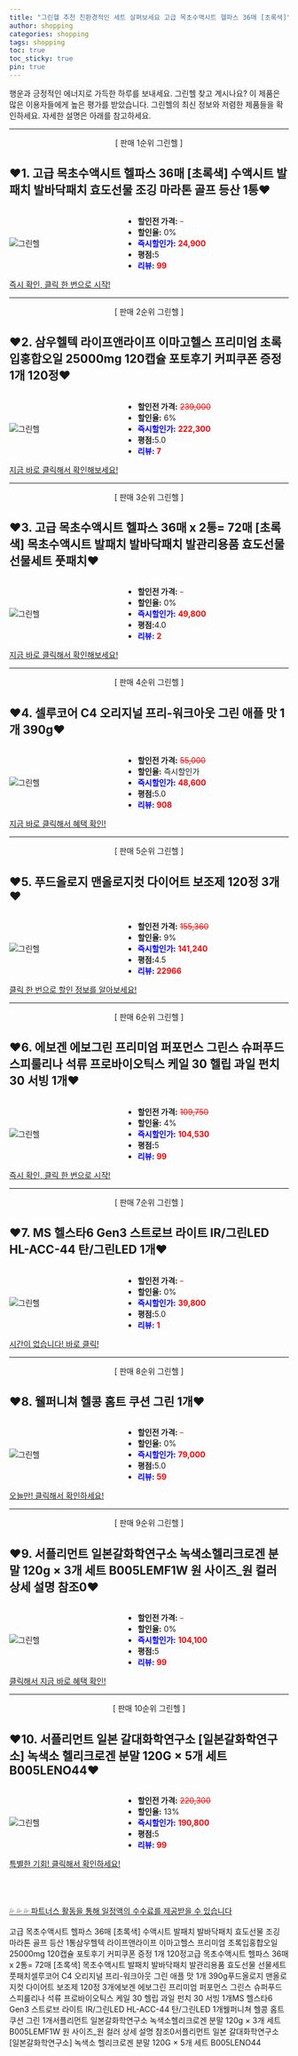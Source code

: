 ```yaml
---
title: "그린헬 추천 친환경적인 세트 살펴보세요 고급 목초수액시트 헬파스 36매 [초록색]"
author: shopping
categories: shopping
tags: shopping
toc: true
toc_sticky: true
pin: true
---
```

행운과 긍정적인 에너지로 가득한 하루를 보내세요. 그린헬 찾고 계시나요? 이 제품은 많은 이용자들에게 높은 평가를 받았습니다. 그린헬의 최신 정보와 저렴한 제품들을 확인하세요. 자세한 설명은 아래를 참고하세요.

---
<p class="toplist" style="margin: 0 auto; display: block; width: fit-content;">[ 판매 1순위 그린헬 ]</p>

<h2><strong>❤️1. 고급 목초수액시트 헬파스 36매 [초록색] 수액시트 발패치 발바닥패치 효도선물 조깅 마라톤 골프 등산 1통❤️</strong></h2>

<div style="display: flex; align-items: center;">
    <div style="flex: 0.4;">
        <img src="https://thumbnail10.coupangcdn.com/thumbnails/remote/230x230ex/image/vendor_inventory/images/2018/04/25/16/0/cb8650c6-9500-4ea0-8ec7-7f282b8a7324.jpg" alt="그린헬" style="max-width: 100%;">
    </div>
    <div style="flex: 0.6; margin-left: 10px;">
        <ul>
            <li><strong>할인전 가격:</strong> <del style="color: red;">-</del></li>
            <li><strong>할인율:</strong> 0%</li>
            <li><span style='color:blue'><strong>즉시할인가:</strong></span> <span style='color:red'><strong>24,900</strong></span></li>
            <li><strong>평점:</strong>5</li>
            <li><span style='color:blue'><strong>리뷰:</strong></span> <span style='color:red'><strong>99</strong></span></li>
        </ul>
    </div>
</div>
<div class="center">
    <a href="https://William4Davisa.github.io?lptag=AF9450613&subid=githubio&pageKey=86226173&traceid=V0-153&itemId=271805256&vendorItemId=3657809781" class="myButton">
        즉시 확인, 클릭 한 번으로 시작!
    </a>
</div>


---
<p class="toplist" style="margin: 0 auto; display: block; width: fit-content;">[ 판매 2순위 그린헬 ]</p>

<h2><strong>❤️2. 삼우헬텍 라이프앤라이프 이마고헬스 프리미엄 초록입홍합오일 25000mg 120캡슐 포토후기 커피쿠폰 증정 1개 120정❤️</strong></h2>

<div style="display: flex; align-items: center;">
    <div style="flex: 0.4;">
        <img src="https://thumbnail10.coupangcdn.com/thumbnails/remote/230x230ex/image/vendor_inventory/1362/777f5a18b33202c07e91cedb67970fd58262bda8f037f24f814ff4a2f355.jpg" alt="그린헬" style="max-width: 100%;">
    </div>
    <div style="flex: 0.6; margin-left: 10px;">
        <ul>
            <li><strong>할인전 가격:</strong> <del style="color: red;">239,000</del></li>
            <li><strong>할인율:</strong> 6%</li>
            <li><span style='color:blue'><strong>즉시할인가:</strong></span> <span style='color:red'><strong>222,300</strong></span></li>
            <li><strong>평점:</strong>5.0</li>
            <li><span style='color:blue'><strong>리뷰:</strong></span> <span style='color:red'><strong>7</strong></span></li>
        </ul>
    </div>
</div>
<div class="center">
    <a href="https://William4Davisa.github.io?lptag=AF9450613&subid=githubio&pageKey=8204006063&traceid=V0-153&itemId=14913277453&vendorItemId=88723672739" class="myButton">
        지금 바로 클릭해서 확인해보세요!
    </a>
</div>


---
<p class="toplist" style="margin: 0 auto; display: block; width: fit-content;">[ 판매 3순위 그린헬 ]</p>

<h2><strong>❤️3. 고급 목초수액시트 헬파스 36매 x 2통= 72매 [초록색] 목초수액시트 발패치 발바닥패치 발관리용품 효도선물 선물세트 풋패치❤️</strong></h2>

<div style="display: flex; align-items: center;">
    <div style="flex: 0.4;">
        <img src="https://thumbnail9.coupangcdn.com/thumbnails/remote/230x230ex/image/vendor_inventory/images/2017/08/18/21/5/8e560bbd-67f2-45fc-b5b5-1e5957e7bfa8.jpg" alt="그린헬" style="max-width: 100%;">
    </div>
    <div style="flex: 0.6; margin-left: 10px;">
        <ul>
            <li><strong>할인전 가격:</strong> <del style="color: red;">-</del></li>
            <li><strong>할인율:</strong> 0%</li>
            <li><span style='color:blue'><strong>즉시할인가:</strong></span> <span style='color:red'><strong>49,800</strong></span></li>
            <li><strong>평점:</strong>4.0</li>
            <li><span style='color:blue'><strong>리뷰:</strong></span> <span style='color:red'><strong>2</strong></span></li>
        </ul>
    </div>
</div>
<div class="center">
    <a href="https://William4Davisa.github.io?lptag=AF9450613&subid=githubio&pageKey=32121106&traceid=V0-153&itemId=121030580&vendorItemId=3245017128" class="myButton">
        지금 바로 클릭해서 확인해보세요!
    </a>
</div>


---
<p class="toplist" style="margin: 0 auto; display: block; width: fit-content;">[ 판매 4순위 그린헬 ]</p>

<h2><strong>❤️4. 셀루코어 C4 오리지널 프리-워크아웃 그린 애플 맛 1개 390g❤️</strong></h2>

<div style="display: flex; align-items: center;">
    <div style="flex: 0.4;">
        <img src="https://thumbnail9.coupangcdn.com/thumbnails/remote/230x230ex/image/vendor_inventory/aa10/5769182b0c715f848b1dcd3550d3e5410ceb4a418c807c4a488cc7b5f7c6.png" alt="그린헬" style="max-width: 100%;">
    </div>
    <div style="flex: 0.6; margin-left: 10px;">
        <ul>
            <li><strong>할인전 가격:</strong> <del style="color: red;">55,000</del></li>
            <li><strong>할인율:</strong> 즉시할인가</li>
            <li><span style='color:blue'><strong>즉시할인가:</strong></span> <span style='color:red'><strong>48,600</strong></span></li>
            <li><strong>평점:</strong>5.0</li>
            <li><span style='color:blue'><strong>리뷰:</strong></span> <span style='color:red'><strong>908</strong></span></li>
        </ul>
    </div>
</div>
<div class="center">
    <a href="https://William4Davisa.github.io?lptag=AF9450613&subid=githubio&pageKey=6283073972&traceid=V0-153&itemId=12911696005&vendorItemId=80176500993" class="myButton">
        지금 바로 클릭해서 혜택 확인!
    </a>
</div>


---
<p class="toplist" style="margin: 0 auto; display: block; width: fit-content;">[ 판매 5순위 그린헬 ]</p>

<h2><strong>❤️5. 푸드올로지 맨올로지컷 다이어트 보조제 120정 3개❤️</strong></h2>

<div style="display: flex; align-items: center;">
    <div style="flex: 0.4;">
        <img src="https://thumbnail7.coupangcdn.com/thumbnails/remote/230x230ex/image/vendor_inventory/02ee/4e501c9ca5c5683c3360ea66ebb9429a18c398a54d135afb58a4432d67e6.jpeg" alt="그린헬" style="max-width: 100%;">
    </div>
    <div style="flex: 0.6; margin-left: 10px;">
        <ul>
            <li><strong>할인전 가격:</strong> <del style="color: red;">155,360</del></li>
            <li><strong>할인율:</strong> 9%</li>
            <li><span style='color:blue'><strong>즉시할인가:</strong></span> <span style='color:red'><strong>141,240</strong></span></li>
            <li><strong>평점:</strong>4.5</li>
            <li><span style='color:blue'><strong>리뷰:</strong></span> <span style='color:red'><strong>22966</strong></span></li>
        </ul>
    </div>
</div>
<div class="center">
    <a href="https://William4Davisa.github.io?lptag=AF9450613&subid=githubio&pageKey=8203792369&traceid=V0-153&itemId=12767545692&vendorItemId=89489355013" class="myButton">
        클릭 한 번으로 할인 정보를 알아보세요!
    </a>
</div>


---
<p class="toplist" style="margin: 0 auto; display: block; width: fit-content;">[ 판매 6순위 그린헬 ]</p>

<h2><strong>❤️6. 에보겐 에보그린 프리미엄 퍼포먼스 그린스 슈퍼푸드 스피룰리나 석류 프로바이오틱스 케일 30 헬립 과일 펀치 30 서빙 1개❤️</strong></h2>

<div style="display: flex; align-items: center;">
    <div style="flex: 0.4;">
        <img src="https://thumbnail7.coupangcdn.com/thumbnails/remote/230x230ex/image/vendor_inventory/1707/6af7b6dbac230618e10fe52678b4afb896e238cd2401d4189e7f62d3fc23.jpg" alt="그린헬" style="max-width: 100%;">
    </div>
    <div style="flex: 0.6; margin-left: 10px;">
        <ul>
            <li><strong>할인전 가격:</strong> <del style="color: red;">109,750</del></li>
            <li><strong>할인율:</strong> 4%</li>
            <li><span style='color:blue'><strong>즉시할인가:</strong></span> <span style='color:red'><strong>104,530</strong></span></li>
            <li><strong>평점:</strong>5</li>
            <li><span style='color:blue'><strong>리뷰:</strong></span> <span style='color:red'><strong>99</strong></span></li>
        </ul>
    </div>
</div>
<div class="center">
    <a href="https://William4Davisa.github.io?lptag=AF9450613&subid=githubio&pageKey=6377593920&traceid=V0-153&itemId=2769866308&vendorItemId=70759708076" class="myButton">
        즉시 확인, 클릭 한 번으로 시작!
    </a>
</div>


---
<p class="toplist" style="margin: 0 auto; display: block; width: fit-content;">[ 판매 7순위 그린헬 ]</p>

<h2><strong>❤️7. MS 헬스타6 Gen3 스트로브 라이트 IR/그린LED HL-ACC-44 탄/그린LED 1개❤️</strong></h2>

<div style="display: flex; align-items: center;">
    <div style="flex: 0.4;">
        <img src="https://thumbnail10.coupangcdn.com/thumbnails/remote/230x230ex/image/vendor_inventory/6824/50e2f8ba1d1d113df1d3f115b1d3d07292d44dd0275b6782b819835a5c0f.jpg" alt="그린헬" style="max-width: 100%;">
    </div>
    <div style="flex: 0.6; margin-left: 10px;">
        <ul>
            <li><strong>할인전 가격:</strong> <del style="color: red;">-</del></li>
            <li><strong>할인율:</strong> 0%</li>
            <li><span style='color:blue'><strong>즉시할인가:</strong></span> <span style='color:red'><strong>39,800</strong></span></li>
            <li><strong>평점:</strong>5.0</li>
            <li><span style='color:blue'><strong>리뷰:</strong></span> <span style='color:red'><strong>1</strong></span></li>
        </ul>
    </div>
</div>
<div class="center">
    <a href="https://William4Davisa.github.io?lptag=AF9450613&subid=githubio&pageKey=7619640984&traceid=V0-153&itemId=20198614876&vendorItemId=81085527873" class="myButton">
        시간이 없습니다! 바로 클릭!
    </a>
</div>


---
<p class="toplist" style="margin: 0 auto; display: block; width: fit-content;">[ 판매 8순위 그린헬 ]</p>

<h2><strong>❤️8. 웰퍼니쳐 헬콩 홈트 쿠션 그린 1개❤️</strong></h2>

<div style="display: flex; align-items: center;">
    <div style="flex: 0.4;">
        <img src="https://thumbnail9.coupangcdn.com/thumbnails/remote/230x230ex/image/retail/images/417045036533690-f396c49d-fd03-45e6-a0c6-cd8e4688c0ab.jpg" alt="그린헬" style="max-width: 100%;">
    </div>
    <div style="flex: 0.6; margin-left: 10px;">
        <ul>
            <li><strong>할인전 가격:</strong> <del style="color: red;">-</del></li>
            <li><strong>할인율:</strong> 0%</li>
            <li><span style='color:blue'><strong>즉시할인가:</strong></span> <span style='color:red'><strong>79,000</strong></span></li>
            <li><strong>평점:</strong>5.0</li>
            <li><span style='color:blue'><strong>리뷰:</strong></span> <span style='color:red'><strong>59</strong></span></li>
        </ul>
    </div>
</div>
<div class="center">
    <a href="https://William4Davisa.github.io?lptag=AF9450613&subid=githubio&pageKey=7801732509&traceid=V0-153&itemId=21131252035&vendorItemId=88192976998" class="myButton">
        오늘만! 클릭해서 확인하세요!
    </a>
</div>


---
<p class="toplist" style="margin: 0 auto; display: block; width: fit-content;">[ 판매 9순위 그린헬 ]</p>

<h2><strong>❤️9. 서플리먼트 일본갈화학연구소 녹색소헬리크로겐 분말 120g × 3개 세트 B005LEMF1W 원 사이즈_원 컬러 상세 설명 참조0❤️</strong></h2>

<div style="display: flex; align-items: center;">
    <div style="flex: 0.4;">
        <img src="https://thumbnail9.coupangcdn.com/thumbnails/remote/230x230ex/image/vendor_inventory/42de/7778bdefc25cd7920c32ae6f83b20698fbcfc909bcc1522241a347ebc37e.jpg" alt="그린헬" style="max-width: 100%;">
    </div>
    <div style="flex: 0.6; margin-left: 10px;">
        <ul>
            <li><strong>할인전 가격:</strong> <del style="color: red;">-</del></li>
            <li><strong>할인율:</strong> 0%</li>
            <li><span style='color:blue'><strong>즉시할인가:</strong></span> <span style='color:red'><strong>104,100</strong></span></li>
            <li><strong>평점:</strong>5</li>
            <li><span style='color:blue'><strong>리뷰:</strong></span> <span style='color:red'><strong>99</strong></span></li>
        </ul>
    </div>
</div>
<div class="center">
    <a href="https://William4Davisa.github.io?lptag=AF9450613&subid=githubio&pageKey=5508225085&traceid=V0-153&itemId=8578364817&vendorItemId=83654181239" class="myButton">
        클릭해서 지금 바로 혜택 확인!
    </a>
</div>


---
<p class="toplist" style="margin: 0 auto; display: block; width: fit-content;">[ 판매 10순위 그린헬 ]</p>

<h2><strong>❤️10. 서플리먼트 일본 갈대화학연구소 [일본갈화학연구소] 녹색소 헬리크로겐 분말 120G × 5개 세트 B005LENO44❤️</strong></h2>

<div style="display: flex; align-items: center;">
    <div style="flex: 0.4;">
        <img src="https://thumbnail8.coupangcdn.com/thumbnails/remote/230x230ex/image/vendor_inventory/d943/159e837e389253762873fd760ba8c9ab91516f89bd901e639a9facf6909d.jpg" alt="그린헬" style="max-width: 100%;">
    </div>
    <div style="flex: 0.6; margin-left: 10px;">
        <ul>
            <li><strong>할인전 가격:</strong> <del style="color: red;">220,300</del></li>
            <li><strong>할인율:</strong> 13%</li>
            <li><span style='color:blue'><strong>즉시할인가:</strong></span> <span style='color:red'><strong>190,800</strong></span></li>
            <li><strong>평점:</strong>5</li>
            <li><span style='color:blue'><strong>리뷰:</strong></span> <span style='color:red'><strong>99</strong></span></li>
        </ul>
    </div>
</div>
<div class="center">
    <a href="https://William4Davisa.github.io?lptag=AF9450613&subid=githubio&pageKey=7672792699&traceid=V0-153&itemId=8578447041&vendorItemId=76229023563" class="myButton">
        특별한 기회! 클릭해서 확인하세요!
    </a>
</div>

<br><br><br>[💦 💦 💦 파트너스 활동을 통해 일정액의 수수료를 제공받을 수 있습니다](https://link.coupang.com/a/bcpT2c)<br><br>고급 목초수액시트 헬파스 36매 [초록색] 수액시트 발패치 발바닥패치 효도선물 조깅 마라톤 골프 등산 1통삼우헬텍 라이프앤라이프 이마고헬스 프리미엄 초록입홍합오일 25000mg 120캡슐 포토후기 커피쿠폰 증정 1개 120정고급 목초수액시트 헬파스 36매 x 2통= 72매 [초록색] 목초수액시트 발패치 발바닥패치 발관리용품 효도선물 선물세트 풋패치셀루코어 C4 오리지널 프리-워크아웃 그린 애플 맛 1개 390g푸드올로지 맨올로지컷 다이어트 보조제 120정 3개에보겐 에보그린 프리미엄 퍼포먼스 그린스 슈퍼푸드 스피룰리나 석류 프로바이오틱스 케일 30 헬립 과일 펀치 30 서빙 1개MS 헬스타6 Gen3 스트로브 라이트 IR/그린LED HL-ACC-44 탄/그린LED 1개웰퍼니쳐 헬콩 홈트 쿠션 그린 1개서플리먼트 일본갈화학연구소 녹색소헬리크로겐 분말 120g × 3개 세트 B005LEMF1W 원 사이즈_원 컬러 상세 설명 참조0서플리먼트 일본 갈대화학연구소 [일본갈화학연구소] 녹색소 헬리크로겐 분말 120G × 5개 세트 B005LENO44
